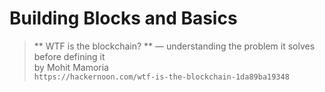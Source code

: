 # Building Blocks and Basics

>** WTF is the blockchain? ** — understanding the problem it solves before defining it  
>by Mohit Mamoria  
>`https://hackernoon.com/wtf-is-the-blockchain-1da89ba19348`
